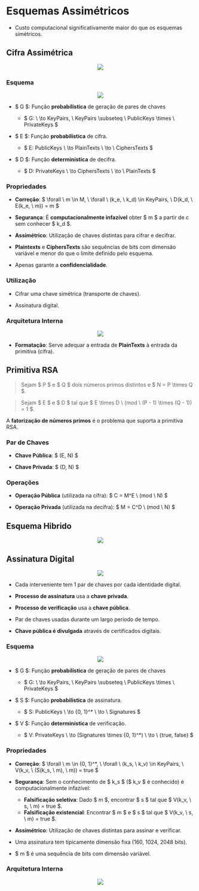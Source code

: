 # __Esquemas Assimétricos__

* Custo computacional significativamente maior do que os esquemas simétricos.

## __Cifra Assimétrica__

<div align=center>

![](imgs/15.png)

</div>

### __Esquema__

<div align=center>

![](imgs/16.png)

</div>

* $ G $: Função __probabilística__ de geração de pares de chaves
    * $ G: \ \to KeyPairs, \ KeyPairs \subseteq \ PublicKeys \times \ PrivateKeys $

* $ E $: Função __probabilística__ de cifra.
    * $ E: PublicKeys \ \to PlainTexts \ \to \ CiphersTexts $

* $ D $: Função __determinística__ de decifra.
    * $ D: PrivateKeys \ \to CiphersTexts \ \to \ PlainTexts $

### __Propriedades__

* __Correção__: $ \forall \ m \in M, \ \forall \ (k_e, \ k_d) \in KeyPairs, \ D(k_d, \ E(k_e, \ m)) = m $

* __Segurança__: É __computacionalmente infazível__ obter $ m $ a partir de c sem conhecer $ k_d $.

* __Assimétrico__: Utilização de chaves distintas para cifrar e decifrar.

* __Plaintexts__ e __CiphersTexts__ são sequências de bits com dimensão variável e menor do que o limite definido pelo esquema.

* Apenas garante a __confidencialidade__.

### __Utilização__

* Cifrar uma chave simétrica (transporte de chaves).

* Assinatura digital.

### __Arquitetura Interna__

<div align=center>

![](imgs/18.png)

</div>

* __Formatação__: Serve adequar a entrada de __PlainTexts__ à entrada da primitiva (cifra).

## __Primitiva RSA__

> Sejam $ P $ e $ Q $ dois números primos distintos e $ N = P \times Q $.

> Sejam $ E $ e $ D $ tal que $ E \times D  \ (mod \ (P - 1) \times (Q - 1)) = 1 $.

A __fatorização de números primos__ é o problema que suporta a primitiva RSA.

### __Par de Chaves__

* __Chave Pública__: $ (E, N) $

* __Chave Privada__: $ (D, N) $

### __Operações__

* __Operação Pública__ (utilizada na cifra): $ C = M^E \ (mod \ N) $

* __Operação Privada__ (utilizada na decifra): $ M = C^D \ (mod \ N) $

## __Esquema Hibrido__

<div align=center>

![](imgs/17.png)

</div>

## __Assinatura Digital__

<div align=center>

![](imgs/19.png)

</div>

* Cada interveniente tem 1 par de chaves por cada identidade digital.

* __Processo de assinatura__ usa a __chave privada__.

* __Processo de verificação__ usa a __chave pública__.

* Par de chaves usadas durante um largo período de tempo.

* __Chave pública é divulgada__ através de certificados digitais.

### __Esquema__

<div align=center>

![](imgs/20.png)

</div>

* $ G $: Função __probabilística__ de geração de pares de chaves
    * $ G: \ \to KeyPairs, \ KeyPairs \subseteq \ PublicKeys \times \ PrivateKeys $

* $ S $: Função __probabilística__ de assinatura.
    * $ S: PublicKeys \ \to \{0, 1\}^* \ \to \ Signatures $

* $ V $: Função __determinística__ de verificação.
    * $ V: PrivateKeys \ \to (Signatures \times \{0, 1\}^*) \ \to \ \{true, false\} $

### __Propriedades__

* __Correção__: $ \forall \ m \in \{0, 1\}^*, \ \forall \ (k_s, \ k_v) \in KeyPairs, \ V(k_v, \ (S(k_s, \ m), \ m)) = true $

* __Segurança__: Sem o conhecimento de $ k_s $ ($ k_v $ é conhecido) é computacionalmente infazível:
    * __Falsificação seletiva__: Dado $ m $, encontrar $ s $ tal que $ V(k_v, \ s, \ m) = true $.
    * __Falsificação existencial__: Encontrar $ m $ e $ s $ tal que $ V(k_v, \ s, \ m) = true $.

* __Assimétrico__: Utilização de chaves distintas para assinar e verificar.

* Uma assinatura tem tipicamente dimensão fixa (160, 1024, 2048 bits).

* $ m $ é uma sequência de bits com dimensão variável.

### __Arquitetura Interna__

<div align=center>

![](imgs/21.png)

</div>